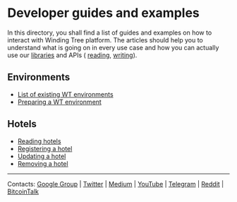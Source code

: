 # Developer guides and examples

In this directory, you shall find a list of guides and examples on how to interact with Winding Tree platform.
The articles should help you to understand what is going on in every use case and how you can actually use
our [libraries](https://github.com/windingtree/wt-js-libs) and APIs (
[reading](https://github.com/windingtree/wt-read-api),
[writing](https://github.com/windingtree/wt-write-api)).

## Environments

- [List of existing WT environments](../developer-resources.md#publicly-available-wt-deployments)
- [Preparing a WT environment](preparing-environment.md)

## Hotels

- [Reading hotels](reading-hotels.md)
- [Registering a hotel](registering-hotel.md)
- [Updating a hotel](updating-hotel.md)
- [Removing a hotel](removing-hotel.md)

---
Contacts:
[Google Group](https://groups.google.com/forum/#!forum/windingtree) |
[Twitter](https://twitter.com/windingtree) |
[Medium](http://blog.windingtree.com/) |
[YouTube](https://www.youtube.com/channel/UCFuemEOhCfenYMoNdjD0Aew) |
[Telegram](https://t.me/windingtree) |
[Reddit](https://reddit.com/r/windingtree) |
[BitcoinTalk](https://bitcointalk.org/index.php?topic=1946065)
